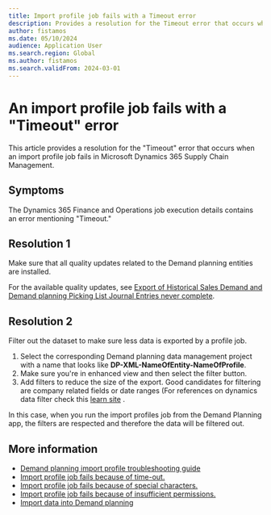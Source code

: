 ```yaml
---
title: Import profile job fails with a Timeout error
description: Provides a resolution for the Timeout error that occurs when an import profile job fails in Microsoft Dynamics 365 Supply Chain Management.
author: fistamos
ms.date: 05/10/2024
audience: Application User
ms.search.region: Global
ms.author: fistamos
ms.search.validFrom: 2024-03-01
---
```

#  An import profile job fails with a "Timeout" error

This article provides a resolution for the "Timeout" error that occurs when an import profile job fails in Microsoft Dynamics 365 Supply Chain Management.

## Symptoms

The Dynamics 365 Finance and Operations job execution details contains an error mentioning "Timeout."

## Resolution 1

Make sure that all quality updates related to the Demand planning entities are installed.

For the available quality updates, see [Export of Historical Sales Demand and Demand planning Picking List Journal Entries never complete](https://fix.lcs.dynamics.com/Issue/Details?kb=0&bugId=900476&dbType=3&qc=88596efab831d21cd42a8cb8c261bd5bbc1e4b0bb4599458dbfce8a775d5c8da).

## Resolution 2

Filter out the dataset to make sure less data is exported by a profile job.

1. Select the corresponding Demand planning data management project with a name that looks like **DP-XML-NameOfEntity-NameOfProfile**.
2. Make sure you're in enhanced view and then select the filter button.
3. Add filters to reduce the size of the export. Good candidates for filtering are company related fields or date ranges (For references on dynamics data filter check this [learn site](https://learn.microsoft.com/en-us/dynamics365/fin-ops-core/fin-ops/get-started/advanced-filtering-query-options#advanced-date-queries-that-use-sysqueryrangeutil-methods) .

In this case, when you run the import profiles job from the Demand Planning app, the filters are respected and therefore the data will be filtered out.

## More information

- [Demand planning import profile troubleshooting guide](import-landing-page.md)
- [Import profile job fails because of time-out.](project-time-out.md)
- [Import profile job fails because of special characters.](special-characters.md)
- [Import profile job fails because of insufficient permissions.](user-insufficient-permissions.md)
- [Import data into Demand planning](/dynamics365/supply-chain/demand-planning/import-data)
